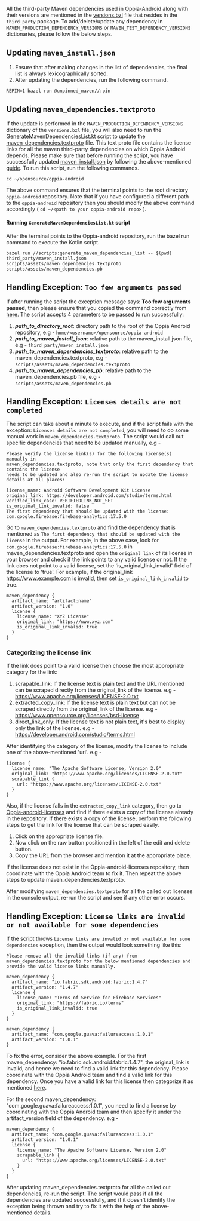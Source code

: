All the third-party Maven dependencies used in Oppia-Android along with their versions are mentioned in the [versions.bzl](https://github.com/oppia/oppia-android/blob/develop/third_party/versions.bzl) file that resides in the `third_party` package. To add/delete/update any dependency in `MAVEN_PRODUCTION_DEPENDENCY_VERSIONS` or `MAVEN_TEST_DEPENDENCY_VERSIONS` dictionaries, please follow the below steps.

## Updating `maven_install.json`

1. Ensure that after making changes in the list of dependencies, the final list is always lexicographically sorted.
2. After updating the dependencies, run the following command.
```
REPIN=1 bazel run @unpinned_maven//:pin
```

## Updating `maven_dependencies.textproto`
If the update is performed in the `MAVEN_PRODUCTION_DEPENDENCY_VERSIONS` dictionary of the `versions.bzl` file, you will also need to run the [GenerateMavenDependenciesList.kt](https://github.com/oppia/oppia-android/blob/develop/scripts/src/java/org/oppia/android/scripts/maven/GenerateMavenDependenciesList.kt) script to update the [maven_dependencies.textproto](https://github.com/oppia/oppia-android/blob/develop/scripts/assets/maven_dependencies.textproto) file. This text proto file contains the license links for all the maven third-party dependencies on which Oppia Android depends. Please make sure that before running the script, you have successfully updated [maven_install.json](https://github.com/oppia/oppia-android/blob/develop/third_party/maven_install.json) by following the above-mentioned [guide](https://github.com/oppia/oppia-android/wiki/Updating-Maven-Dependencies#updating-maven_installjson).
To run this script, run the following commands.

```
cd ~/opensource/oppia-android
```
The above command ensures that the terminal points to the root directory `oppia-android` repository. Note that if you have configured a different path to the `oppia-android` repository then you should modify the above command accordingly ( `cd ~/<path to your oppia-android repo>` ).

#### Running `GenerateMavenDependenciesList.kt` script
After the terminal points to the Oppia-android repository, run the bazel run command to execute the Kotlin script. 
```
bazel run //scripts:generate_maven_dependencies_list -- $(pwd) third_party/maven_install.json scripts/assets/maven_dependencies.textproto scripts/assets/maven_dependencies.pb
```

## Handling Exception: `Too few arguments passed`
If after running the script the exception message says: **Too few arguments passed**, then please ensure that you copied the command correctly from [here](https://github.com/oppia/oppia-android/wiki/Updating-Maven-Dependencies#running-generatemavendependencieslistkt-script).
The script accepts 4 parameters to be passed to run successfully:
1. **_path_to_directory_root_**: directory path to the root of the Oppia Android repository, e.g - `home/<username>/opensource/oppia-android`
2. **_path_to_maven_install_json_**: relative path to the maven_install.json file, e.g - `third_party/maven_install.json`
3. **_path_to_maven_dependencies_textproto_**: relative path to the maven_dependencies.textproto, e.g - `scripts/assets/maven_dependencies.textproto`
4. **_path_to_maven_dependencies_pb_**: relative path to the maven_dependencies.pb file, e.g - `scripts/assets/maven_dependencies.pb`


## Handling Exception: `Licenses details are not completed`
The script can take about a minute to execute, and if the script fails with the exception: `Licenses details are not completed`, you will need to do some manual work in `maven_dependencies.textproto`.
The script would call out specific dependencies that need to be updated manually, e.g - 

```
Please verify the license link(s) for the following license(s) manually in 
maven_dependencies.textproto, note that only the first dependency that contains the license 
needs to be updated and also re-run the script to update the license details at all places:

license_name: Android Software Development Kit License
original_link: https://developer.android.com/studio/terms.html
verified_link_case: VERIFIEDLINK_NOT_SET
is_original_link_invalid: false
The first dependency that should be updated with the license: com.google.firebase:firebase-analytics:17.5.0

```

Go to `maven_dependencies.textproto` and find the dependency that is mentioned as `The first dependency that should be updated with the license` in the output. For example, in the above case, look for `com.google.firebase:firebase-analytics:17.5.0` in maven_dependencies.textproto and open the `original_link` of its license in your browser and check if the link points to any valid license or not. If the link does not point to a valid license, set the 'is_original_link_invalid' field of the license to 'true'.
For example, if the original_link https://www.example.com is invalid, then set `is_original_link_invalid` to true.

```
maven_dependency {
  artifact_name: "artifact:name"
  artifact_version: "1.0"
  license {
    license_name: "XYZ License"
    original_link: "https://www.xyz.com"
    is_original_link_invalid: true
  }
}
```

### Categorizing the license link

If the link does point to a valid license then choose the most appropriate category for the link:
1. scrapable_link: If the license text is plain text and the URL mentioned can be scraped directly from the original_link of the license. 
                   e.g - https://www.apache.org/licenses/LICENSE-2.0.txt
2. extracted_copy_link: If the license text is plain text but can not be scraped directly from the original_link of the license.
                        e.g - https://www.opensource.org/licenses/bsd-license
3. direct_link_only: If the license text is not plain text, it's best to display only the link of the license.
                     e.g - https://developer.android.com/studio/terms.html

After identifying the category of the license, modify the license to include one of the above-mentioned 'url'. e.g - 
```
license {
  license_name: "The Apache Software License, Version 2.0"
  original_link: "https://www.apache.org/licenses/LICENSE-2.0.txt"
  scrapable_link {
    url: "https://www.apache.org/licenses/LICENSE-2.0.txt"
  }
}
```

Also, if the license falls in the `extracted_copy_link` category, then go to [Oppia-android-licenses](https://github.com/oppia/oppia-android-licenses) and find if there exists a copy of the license already in the repository. If there exists a copy of the license, perform the following steps to get the link for the license that can be scraped easily.
1. Click on the appropriate license file. 
2. Now click on the raw button positioned in the left of the edit and delete button.
3. Copy the URL from the browser and mention it at the appropriate place.

If the license does not exist in the Oppia-android-licenses repository, then coordinate with the Oppia Android team to fix it. Then repeat the above steps to update maven_dependencies.textproto.




After modifying `maven_dependencies.textproto` for all the called out licenses in the console output, re-run the script and see if any other error occurs. 

## Handling Exception: `License links are invalid or not available for some dependencies`

If the script throws `License links are invalid or not available for some dependencies` exception, then the output would look something like this:

```
Please remove all the invalid links (if any) from maven_dependencies.textproto for the below mentioned dependencies and provide the valid license links manually.

maven_dependency {
  artifact_name: "io.fabric.sdk.android:fabric:1.4.7"
  artifact_version: "1.4.7"
  license {
    license_name: "Terms of Service for Firebase Services"
    original_link: "https://fabric.io/terms"
    is_original_link_invalid: true
  }
}

maven_dependency {
  artifact_name: "com.google.guava:failureaccess:1.0.1"
  artifact_version: "1.0.1"
}
```

To fix the error, consider the above example. For the first maven_dependency: "io.fabric.sdk.android:fabric:1.4.7", the original_link is invalid, and hence we need to find a valid link for this dependency. Please coordinate with the Oppia Android team and find a valid link for this dependency. Once you have a valid link for this license then categorize it as mentioned [here](https://github.com/oppia/oppia-android/wiki/Updating-Maven-Dependencies#categorizing-the-license-link).

For the second maven_dependency: "com.google.guava:failureaccess:1.0.1", you need to find a license by coordinating with the Oppia Android team and then specify it under the artifact_version field of the dependency. e.g - 

```
maven_dependency {
  artifact_name: "com.google.guava:failureaccess:1.0.1"
  artifact_version: "1.0.1"
  license {
    license_name: "The Apache Software License, Version 2.0"
    scrapable_link {
      url: "https://www.apache.org/licenses/LICENSE-2.0.txt"
    }
  }
}
```

After updating maven_dependencies.textproto for all the called out dependencies, re-run the script. The script would pass if all the dependencies are updated successfully, and if it doesn't identify the exception being thrown and try to fix it with the help of the above-mentioned details.